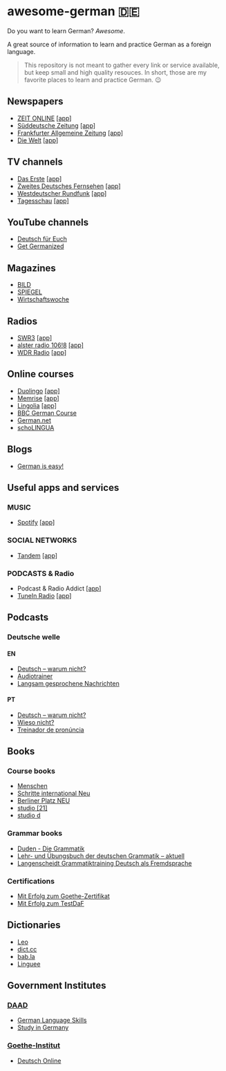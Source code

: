 # awesome-german :de:
Do you want to learn German? *Awesome*.

A great source of information to learn and practice German as a foreign language.

> This repository is not meant to gather every link or service available, but keep small and high quality resouces. In short, those are my favorite places to learn and practice German. :wink:

## Newspapers
* [ZEIT ONLINE](http://www.zeit.de/) [\[app\]](https://play.google.com/store/apps/details?id=de.zeit.online)
* [Süddeutsche Zeitung](http://www.sueddeutsche.de/) [\[app\]](https://play.google.com/store/apps/details?id=de.sde.mobile)
* [Frankfurter Allgemeine Zeitung](http://www.faz.net/) [\[app\]](https://play.google.com/store/apps/details?id=net.faz.FAZ)
* [Die Welt](https://www.welt.de/) [\[app\]](https://play.google.com/store/apps/details?id=de.cellular.n24hybrid)

## TV channels
* [Das Erste](http://www.daserste.de/) [\[app\]](https://play.google.com/store/apps/details?id=com.daserste.daserste)
* [Zweites Deutsches Fernsehen](http://www.zdf.de/) [\[app\]](https://play.google.com/store/apps/details?id=com.zdf.android.mediathek)
* [Westdeutscher Rundfunk](http://www1.wdr.de/) [\[app\]](https://play.google.com/store/apps/details?id=de.wdr.ipv)
* [Tagesschau](https://www.tagesschau.de/) [\[app\]](https://play.google.com/store/apps/details?id=de.tagesschau)

## YouTube channels
* [Deutsch für Euch](https://www.youtube.com/user/DeutschFuerEuch)
* [Get Germanized](https://www.youtube.com/user/MeisterLehnsherr)

## Magazines
* [BILD](http://www.bild.de/)
* [SPIEGEL](http://www.spiegel.de/)
* [Wirtschaftswoche](http://www.wiwo.de/)

## Radios
* [SWR3](http://www.swr3.de/) [\[app\]](https://play.google.com/store/apps/details?id=de.swr.swr3radio)
* [alster radio 106!8](http://www.alsterradio.de/) [\[app\]](https://play.google.com/store/apps/details?id=com.skelpo.alsterradio)
* [WDR Radio](http://www1.wdr.de/radio/) [\[app\]](https://play.google.com/store/apps/details?id=de.crowdradio.wdr2)

## Online courses
* [Duolingo](https://www.duolingo.com/) [\[app\]](https://play.google.com/store/apps/details?id=com.duolingo)
* [Memrise](https://www.memrise.com/) [\[app\]](https://play.google.com/store/apps/details?id=com.memrise.android.memrisecompanion)
* [Lingolia](https://deutsch.lingolia.com/en/) [\[app\]](https://play.google.com/store/apps/details?id=com.lingolia.daily.app)
* [BBC German Course](http://www.bbc.co.uk/languages/german/)
* [German.net](http://german.net/)
* [schoLINGUA](https://www.scholingua.com/en/de/conjugation-trainer)

## Blogs
* [German is easy!](https://yourdailygerman.com/)

## Useful apps and services

### MUSIC
* [Spotify](https://spotify.com/) [\[app\]](https://play.google.com/store/apps/details?id=com.spotify.music)

### SOCIAL NETWORKS
* [Tandem](https://www.tandem.net/) [\[app\]](https://play.google.com/store/apps/details?id=net.tandem)

### PODCASTS & Radio
* Podcast & Radio Addict [\[app\]](https://play.google.com/store/apps/details?id=com.bambuna.podcastaddict)
* [TuneIn Radio](http://tunein.com/) [\[app\]](https://play.google.com/store/apps/details?id=tunein.player)

## Podcasts

### Deutsche welle

#### EN
* [Deutsch – warum nicht?](http://www.dw.com/en/learn-german/deutsch-warum-nicht/s-2548)
* [Audiotrainer](http://www.dw.com/en/learn-german/audiotrainer/s-9677)
* [Langsam gesprochene Nachrichten](http://www.dw.com/de/deutsch-lernen/nachrichten/s-8030)

#### PT
* [Deutsch – warum nicht?](http://www.dw.com/pt-br/aprender-alem%C3%A3o/deutsch-warum-nicht/s-2595)
* [Wieso nicht?](http://www.dw.com/pt-br/aprender-alem%C3%A3o/wieso-nicht/s-2596)
* [Treinador de pronúncia](http://www.dw.com/pt-br/aprender-alem%C3%A3o/audiotrainer/s-9667)

## Books

### Course books
* [Menschen](https://www.hueber.de/menschen)
* [Schritte international Neu](https://www.hueber.de/schritte-international-neu)
* [Berliner Platz NEU](http://www.klett-sprachen.de/berliner-platz-neu/r-388/28)
* [studio \[21\]](http://www.cornelsen.de/studio_21/)
* [studio d](http://www.cornelsen.de/studio_d/)

### Grammar books
* [Duden - Die Grammatik](http://www.duden.de/die-grammatik)
* [Lehr- und Übungsbuch der deutschen Grammatik – aktuell](https://shop.hueber.de/de/lb-u-ueb-d-dt-gramm-aktuell.html)
* [Langenscheidt Grammatiktraining Deutsch als Fremdsprache](https://www.langenscheidt.de/Langenscheidt-Grammatiktraining-Deutsch-als-Fremdsprache-Buch-mit-Online-uebungen/978-3-468-34898-3)

### Certifications
* [Mit Erfolg zum Goethe-Zertifikat](http://www.klett-sprachen.de/mit-erfolg-zum-goethe-zertifikat/r-388/174)
* [Mit Erfolg zum TestDaF](http://www.klett-sprachen.de/mit-erfolg-zum-testdaf/r-388/175)

## Dictionaries
* [Leo](https://www.leo.org/)
* [dict.cc](https://www.dict.cc/)
* [bab.la](http://de.bab.la/)
* [Linguee](https://www.linguee.de/)

## Government Institutes

### [DAAD](https://www.daad.org/en/)
* [German Language Skills](https://www.daad.org/en/study-research-in-germany/german-language-skills/)
* [Study in Germany](https://www.daad.org/en/study-research-in-germany/study-in-germany/)

### [Goethe-Institut](https://www.goethe.de/en/index.html)
* [Deutsch Online](http://www.goethe.de/lrn/prj/fer/deindex.htm)

